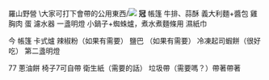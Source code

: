 羅山野營
\大家可打下會帶的公用東西/![](https://s3-ap-northeast-1.amazonaws.com/g0v-hackmd-images/uploads/upload_a22ffdbee64a8f18394d9a33eb21fb06.jpeg)
**冠**
帳篷
牛排、蒜酥
義大利麵+醬包
雞胸肉
蛋
濾水器
一盞明燈
小鍋子+蜘蛛爐，煮水煮麵條用
濕紙巾


今
帳篷
卡式爐
辣椒粉（如果有需要）
鹽巴 （如果有需要）
冷凍起司蝦餅（很好吃）
第二盞明燈


77
蔥油餅
椅子7可自帶
衛生紙（需要的話）
垃圾帶（需要嗎？）帶著帶著